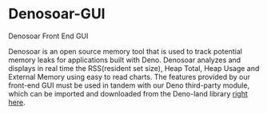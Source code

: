 # Denosoar-GUI
Denosoar Front End GUI

Denosoar is an open source memory tool that is used to track potential memory leaks for applications built with Deno. Denosoar analyzes and displays in real time the RSS(resident set size), Heap Total, Heap Usage and External Memory using easy to read charts. The features provided by our front-end GUI must be used in tandem with our Deno third-party module, which can be imported and downloaded from the Deno-land library [right here](https://deno.land/x/denosoar).

